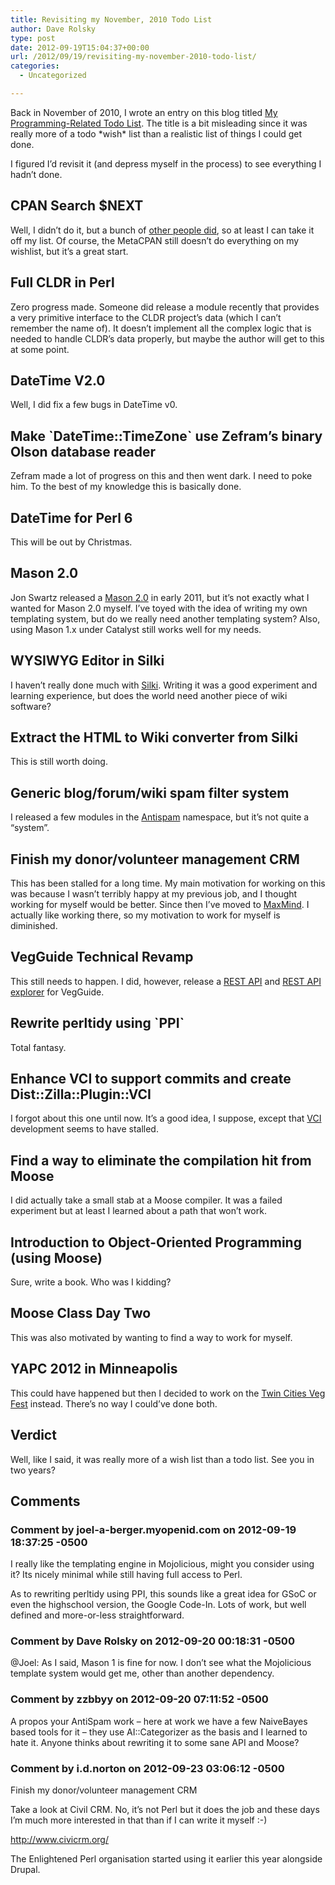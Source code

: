 ```yaml
---
title: Revisiting my November, 2010 Todo List
author: Dave Rolsky
type: post
date: 2012-09-19T15:04:37+00:00
url: /2012/09/19/revisiting-my-november-2010-todo-list/
categories:
  - Uncategorized

---
```

Back in November of 2010, I wrote an entry on this blog titled [My Programming-Related Todo List][1]. The title is a bit misleading since it was really more of a todo &#42;wish&#42; list than a realistic list of things I could get done.

I figured I&#8217;d revisit it (and depress myself in the process) to see everything I hadn&#8217;t done.

## CPAN Search $NEXT

Well, I didn&#8217;t do it, but a bunch of [other people did][2], so at least I can take it off my list. Of course, the MetaCPAN still doesn&#8217;t do everything on my wishlist, but it&#8217;s a great start.

## Full CLDR in Perl

Zero progress made. Someone did release a module recently that provides a very primitive interface to the CLDR project&#8217;s data (which I can&#8217;t remember the name of). It doesn&#8217;t implement all the complex logic that is needed to handle CLDR&#8217;s data properly, but maybe the author will get to this at some point.

## DateTime V2.0

Well, I did fix a few bugs in DateTime v0.

## Make &#96;DateTime::TimeZone&#96; use Zefram&#8217;s binary Olson database reader

Zefram made a lot of progress on this and then went dark. I need to poke him. To the best of my knowledge this is basically done.

## DateTime for Perl 6

This will be out by Christmas.

## Mason 2.0

Jon Swartz released a [Mason 2.0][3] in early 2011, but it&#8217;s not exactly what I wanted for Mason 2.0 myself. I&#8217;ve toyed with the idea of writing my own templating system, but do we really need another templating system? Also, using Mason 1.x under Catalyst still works well for my needs.

## WYSIWYG Editor in Silki

I haven&#8217;t really done much with [Silki][4]. Writing it was a good experiment and learning experience, but does the world need another piece of wiki software?

## Extract the HTML to Wiki converter from Silki

This is still worth doing.

## Generic blog/forum/wiki spam filter system

I released a few modules in the [Antispam][5] namespace, but it&#8217;s not quite a &#8220;system&#8221;.

## Finish my donor/volunteer management CRM

This has been stalled for a long time. My main motivation for working on this was because I wasn&#8217;t terribly happy at my previous job, and I thought working for myself would be better. Since then I&#8217;ve moved to [MaxMind][6]. I actually like working there, so my motivation to work for myself is diminished.

## VegGuide Technical Revamp

This still needs to happen. I did, however, release a [REST API][7] and [REST API explorer][8] for VegGuide.

## Rewrite perltidy using &#96;PPI&#96;

Total fantasy.

## Enhance VCI to support commits and create Dist::Zilla::Plugin::VCI

I forgot about this one until now. It&#8217;s a good idea, I suppose, except that [VCI][9] development seems to have stalled.

## Find a way to eliminate the compilation hit from Moose

I did actually take a small stab at a Moose compiler. It was a failed experiment but at least I learned about a path that won&#8217;t work.

## Introduction to Object-Oriented Programming (using Moose)

Sure, write a book. Who was I kidding?

## Moose Class Day Two

This was also motivated by wanting to find a way to work for myself.

## YAPC 2012 in Minneapolis

This could have happened but then I decided to work on the [Twin Cities Veg Fest][10] instead. There&#8217;s no way I could&#8217;ve done both.

## Verdict

Well, like I said, it was really more of a wish list than a todo list. See you in two years?

 [1]: /2010/11/01/my-programming-related-todo-list/
 [2]: https://metacpan.org
 [3]: https://metacpan.org/module/Mason
 [4]: http://silkiwiki.org/
 [5]: https://metacpan.org/search?q=antispam
 [6]: http://www.maxmind.com
 [7]: http://www.vegguide.org/site/api-docs
 [8]: http://www.vegguide.org/api-explorer/
 [9]: https://metacpan.org/release/VCI
 [10]: http://www.tcvegfest.com/

## Comments

### Comment by joel-a-berger.myopenid.com on 2012-09-19 18:37:25 -0500
I really like the templating engine in Mojolicious, might you consider using it? Its nicely minimal while still having full access to Perl.

As to rewriting perltidy using PPI, this sounds like a great idea for GSoC or even the highschool version, the Google Code-In. Lots of work, but well defined and more-or-less straightforward.

### Comment by Dave Rolsky on 2012-09-20 00:18:31 -0500
@Joel: As I said, Mason 1 is fine for now. I don&#8217;t see what the Mojolicious template system would get me, other than another dependency.

### Comment by zzbbyy on 2012-09-20 07:11:52 -0500
A propos your AntiSpam work &#8211; here at work we have a few NaiveBayes based tools for it &#8211; they use AI::Categorizer as the basis and I learned to hate it. Anyone thinks about rewriting it to some sane API and Moose?

### Comment by i.d.norton on 2012-09-23 03:06:12 -0500
Finish my donor/volunteer management CRM

Take a look at Civil CRM. No, it&#8217;s not Perl but it does the job and these days I&#8217;m much more interested in that than if I can write it myself :-) 

<a href="http://www.civicrm.org/" rel="nofollow ugc">http://www.civicrm.org/</a>

The Enlightened Perl organisation started using it earlier this year alongside Drupal.